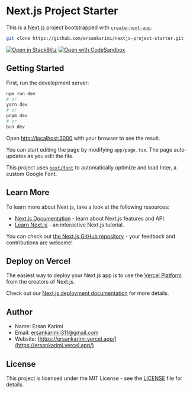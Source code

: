 # Next.js Project Starter

This is a [Next.js](https://nextjs.org/) project bootstrapped with [`create-next-app`](https://github.com/vercel/next.js/tree/canary/packages/create-next-app).

```sh
git clone https://github.com/ersankarimi/nextjs-project-starter.git
```

[![Open in StackBlitz](https://developer.stackblitz.com/img/open_in_stackblitz.svg)](https://stackblitz.com/github/ersankarimi/nextjs-project-starter/tree/main)
[![Open with CodeSandbox](https://codesandbox.io/static/img/play-codesandbox.svg)](https://codesandbox.io/s/github/ersankarimi/nextjs-project-starter/tree/main)

## Getting Started

First, run the development server:

```bash
npm run dev
# or
yarn dev
# or
pnpm dev
# or
bun dev
```

Open [http://localhost:3000](http://localhost:3000) with your browser to see the result.

You can start editing the page by modifying `app/page.tsx`. The page auto-updates as you edit the file.

This project uses [`next/font`](https://nextjs.org/docs/basic-features/font-optimization) to automatically optimize and load Inter, a custom Google Font.

## Learn More

To learn more about Next.js, take a look at the following resources:

- [Next.js Documentation](https://nextjs.org/docs) - learn about Next.js features and API.
- [Learn Next.js](https://nextjs.org/learn) - an interactive Next.js tutorial.

You can check out [the Next.js GitHub repository](https://github.com/vercel/next.js/) - your feedback and contributions are welcome!

## Deploy on Vercel

The easiest way to deploy your Next.js app is to use the [Vercel Platform](https://vercel.com/new?utm_medium=default-template&filter=next.js&utm_source=create-next-app&utm_campaign=create-next-app-readme) from the creators of Next.js.

Check out our [Next.js deployment documentation](https://nextjs.org/docs/deployment) for more details.

## Author

- Name: Ersan Karimi
- Email: ersankarimii311@gmail.com
- Website: [https://ersankarimi.vercel.app/](https://ersankarimi.vercel.app/)

## License

This project is licensed under the MIT License - see the [LICENSE](LICENSE) file for details.
